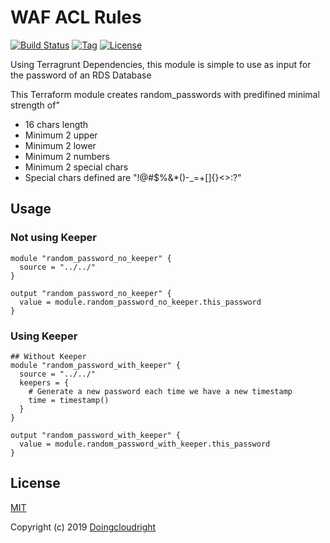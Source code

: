 # WAF ACL Rules

[![Build Status](https://travis-ci.com/doingcloudright/terraform-random-password.svg?branch=master)](https://travis-ci.com/doingcloudright/terraform-random-password)
[![Tag](https://img.shields.io/github/tag/doingcloudright/terraform-random-password.svg)](https://github.com/doingcloudright/terraform-random-password/releases)
[![License](https://img.shields.io/badge/license-MIT-blue.svg)](https://opensource.org/licenses/MIT)

Using Terragrunt Dependencies, this module is simple to use as input for the password of an RDS Database

This Terraform module creates random_passwords with predifined minimal strength of" 
 * 16 chars length
 * Minimum 2 upper
 * Minimum 2 lower
 * Minimum 2 numbers
 * Minimum 2 special chars
 * Special chars defined are "!@#$%&*()-_=+[]{}<>:?"


## Usage

### Not using Keeper

```hcl
module "random_password_no_keeper" {
  source = "../../"
}

output "random_password_no_keeper" {
  value = module.random_password_no_keeper.this_password
}
```

### Using Keeper

```hcl
## Without Keeper
module "random_password_with_keeper" {
  source = "../../"
  keepers = {
    # Generate a new password each time we have a new timestamp
    time = timestamp()
  }
}

output "random_password_with_keeper" {
  value = module.random_password_with_keeper.this_password
}
```


<!-- BEGINNING OF PRE-COMMIT-TERRAFORM DOCS HOOK -->
<!-- END OF PRE-COMMIT-TERRAFORM DOCS HOOK -->


## License

[MIT](LICENSE)

Copyright (c) 2019 [Doingcloudright](https://github.com/doingcloudright)
